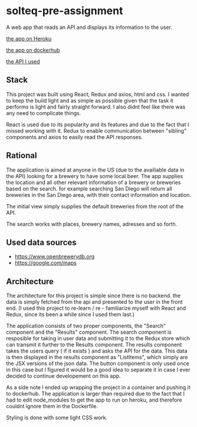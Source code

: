 # solteq-pre-assignment
 A web app that reads an API and displays its information to the user.

[the app on Heroku](https://solteq-pre-assignment-api-app.herokuapp.com/)

[the app on dockerhub](https://hub.docker.com/repository/docker/tooth/brewery-db-app)

[the API I used](https://www.openbrewerydb.org)

## Stack

This project was built using React, Redux and axios, html and css. I wanted to keep the build light and as simple as possible given that the task it performs is light and fairly straight forward. I also didnt feel like there was any need to complicate things.

React is used due to its popularity and its features and due to the fact that I missed working with it. Redux to enable communication between "sibling" components and axios to easily read the API responses. 

## Rational

The application is aimed at anyone in the US (due to the availiable data in the API) looking for a brewery to have some local beer. The app supplies the location and all other relevant information of a brewery or breweries based on the search. for example searching San Diego will return all breweries in the San Diego area, with their contact information and location.

The initial view simply supplies the default breweries from the root of the API.

The search works with places, brewery names, adresses and so forth.

## Used data sources

- https://www.openbrewerydb.org
- https://google.com/maps

## Architecture

The architecture for this project is simple since there is no backend. the data is simply fetched from the api and presented to the user in the front end. (I used this project to re-learn / re - familiarize myself with React and Redux, since its been a while since I used them last.)

The application consists of two proper components, the "Search" component and the "Results" component. The search component is resposible for taking in user data and submitting it to the Redux store which can transmit it further to the Results component. 
The results component takes the users query ( if it exists ) and asks
the API for the data. This data is then displayed in the results component as "ListItems", which simply are the JSX versions of the json data.
The button component is only used once in this case but I figured it would be a good idea to separate it in case I ever decided to continue developement on this app.

As a side note I ended up wrapping the project in a container and pushing it to dockerhub. The application is larger than required due to the fact that I had to edit node_modules to get the app to run on heroku, and therefore couldnt ignore them in the Dockerfile.

Styling is done with some light CSS work.


